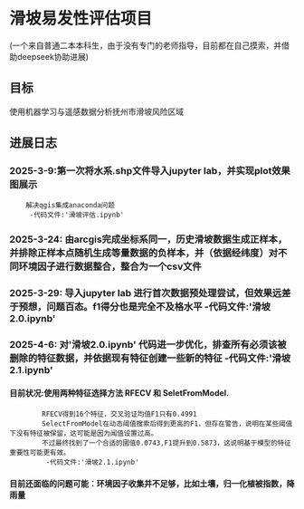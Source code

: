 # 滑坡易发性评估项目
(一个来自普通二本本科生，由于没有专门的老师指导，目前都在自己摸索，并借助deepseek协助进展)
   ## 目标
   使用机器学习与遥感数据分析抚州市滑坡风险区域

   ## 进展日志
   ### 2025-3-9:第一次将水系.shp文件导入jupyter lab，并实现plot效果图展示
        解决qgis集成anaconda问题
         -代码文件:'滑坡评估.ipynb'

   ### 2025-3-24: 由arcgis完成坐标系同一，历史滑坡数据生成正样本，并排除正样本点随机生成等量数据的负样本，并（依据经纬度）对不同环境因子进行数据整合，整合为一个csv文件
   
   ### 2025-3-29: 导入jupyter lab 进行首次数据预处理尝试，但效果远差于预想，问题百态。f1得分也是完全不及格水平     -代码文件:'滑坡2.0.ipynb'
   
   ### 2025-4-6:  对'滑坡2.0.ipynb' 代码进一步优化，排查所有必须该被删除的特征数据，并依据现有特征创建一些新的特征    -代码文件:'滑坡2.1.ipynb'
   ####    目前状况:使用两种特征选择方法 RFECV 和 SeletFromModel.
            RFECV得到16个特征，交叉验证均值F1只有0.4991
            SelectFromModel在动态阈值搜索后得到更高的F1，但存在警告，说明在某些阈值下没有特征被保留，这可能是因为闻值设置过高。
            不过最终找到了一个合适的國值0.0743,F1提升到0.5873，这说明基于模型的特征重要性可能更有效。
             -代码文件:'滑坡2.1.ipynb'
             
   ####    目前还面临的问题可能：环境因子收集并不足够，比如土壤，归一化植被指数，降雨量

